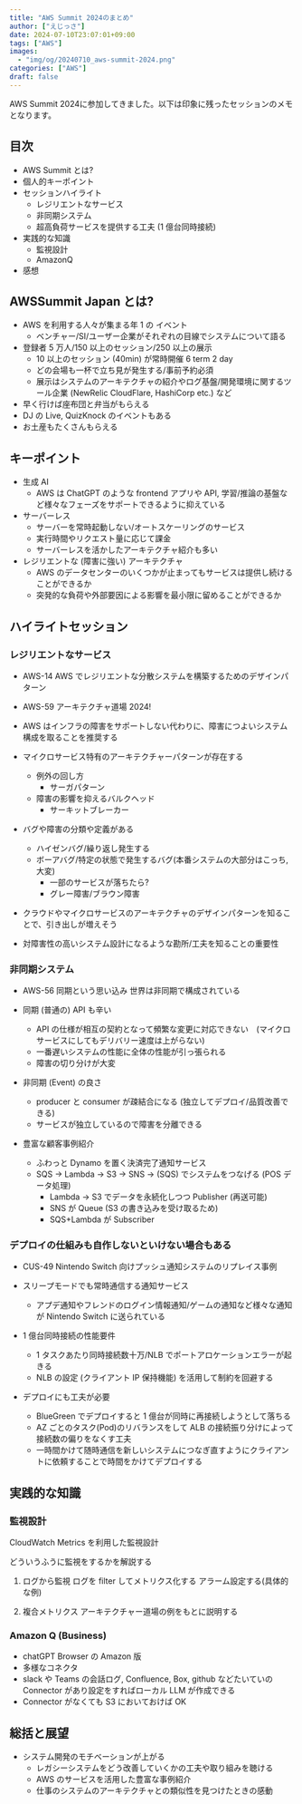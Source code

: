 ```yaml
---
title: "AWS Summit 2024のまとめ"
author: ["えじっさ"]
date: 2024-07-10T23:07:01+09:00
tags: ["AWS"]
images:
  - "img/og/20240710_aws-summit-2024.png"
categories: ["AWS"]
draft: false
---
```


AWS Summit 2024に参加してきました。以下は印象に残ったセッションのメモとなります。

## 目次

- AWS Summit とは?
- 個人的キーポイント
- セッションハイライト
  - レジリエントなサービス
  - 非同期システム
  - 超高負荷サービスを提供する工夫 (1 億台同時接続)
- 実践的な知識
  - 監視設計
  - AmazonQ
- 感想

## AWSSummit Japan とは?

- AWS を利用する人々が集まる年 1 の イベント
  - ベンチャー/SI/ユーザー企業がそれぞれの目線でシステムについて語る
- 登録者 5 万人/150 以上のセッション/250 以上の展示
  - 10 以上のセッション (40min) が常時開催 6 term 2 day
  - どの会場も一杯で立ち見が発生する/事前予約必須
  - 展示はシステムのアーキテクチャの紹介やログ基盤/開発環境に関するツール企業 (NewRelic CloudFlare, HashiCorp etc.) など
- 早く行けば座布団と弁当がもらえる
- DJ の Live, QuizKnock のイベントもある
- お土産もたくさんもらえる

## キーポイント

- 生成 AI
  - AWS は ChatGPT のような frontend アプリや API, 学習/推論の基盤など様々なフェーズをサポートできるように抑えている
- サーバーレス
  - サーバーを常時起動しない/オートスケーリングのサービス
  - 実行時間やリクエスト量に応じて課金
  - サーバーレスを活かしたアーキテクチャ紹介も多い
- レジリエントな (障害に強い) アーキテクチャ
  - AWS のデータセンターのいくつかが止まってもサービスは提供し続けることができるか
  - 突発的な負荷や外部要因による影響を最小限に留めることができるか

## ハイライトセッション

### レジリエントなサービス

- AWS-14 AWS でレジリエントな分散システムを構築するためのデザインパターン
- AWS-59 アーキテクチャ道場 2024!

- AWS はインフラの障害をサポートしない代わりに、障害につよいシステム構成を取ることを推奨する
- マイクロサービス特有のアーキテクチャーパターンが存在する
  - 例外の回し方
    - サーガパターン
  - 障害の影響を抑えるバルクヘッド
    - サーキットブレーカー
- バグや障害の分類や定義がある
  - ハイゼンバグ/繰り返し発生する
  - ボーアバグ/特定の状態で発生するバグ(本番システムの大部分はこっち, 大変)
    - 一部のサービスが落ちたら?
    - グレー障害/ブラウン障害

- クラウドやマイクロサービスのアーキテクチャのデザインパターンを知ることで、引き出しが増えそう
- 対障害性の高いシステム設計になるような勘所/工夫を知ることの重要性

### 非同期システム

- AWS-56 同期という思い込み 世界は非同期で構成されている

- 同期 (普通の) API も辛い
  - API の仕様が相互の契約となって頻繁な変更に対応できない　(マイクロサービスにしてもデリバリー速度は上がらない)
  - 一番遅いシステムの性能に全体の性能が引っ張られる
  - 障害の切り分けが大変
- 非同期 (Event) の良さ
  - producer と consumer が疎結合になる (独立してデプロイ/品質改善できる)
  - サービスが独立しているので障害を分離できる
- 豊富な顧客事例紹介
  - ふわっと Dynamo を置く決済完了通知サービス
  - SQS -> Lambda -> S3 -> SNS -> (SQS) でシステムをつなげる (POS データ処理)
    - Lambda -> S3 でデータを永続化しつつ Publisher (再送可能)
    - SNS が Queue (S3 の書き込みを受け取るため)
    - SQS+Lambda が Subscriber

### デプロイの仕組みも自作しないといけない場合もある

- CUS-49 Nintendo Switch 向けプッシュ通知システムのリプレイス事例

- スリープモードでも常時通信する通知サービス
  - アプデ通知やフレンドのログイン情報通知/ゲームの通知など様々な通知が Nintendo Switch に送られている
- 1 億台同時接続の性能要件
  - 1 タスクあたり同時接続数十万/NLB でポートアロケーションエラーが起きる
  - NLB の設定 (クライアント IP 保持機能) を活用して制約を回避する
- デプロイにも工夫が必要
  - BlueGreen でデプロイすると 1 億台が同時に再接続しようとして落ちる
  - AZ ごとのタスク(Pod)のリバランスをして ALB の接続振り分けによって接続数の偏りをなくす工夫
  - 一時間かけて随時通信を新しいシステムにつなぎ直すようにクライアントに依頼することで時間をかけてデプロイする

## 実践的な知識

### 監視設計

CloudWatch Metrics を利用した監視設計

どういうふうに監視をするかを解説する

1. ログから監視
   ログを filter してメトリクス化する
   アラーム設定する(具体的な例)

2. 複合メトリクス
   アーキテクチャー道場の例をもとに説明する

<!-- ### ログ、メトリクスの外部サービス -->

<!-- Trace/Metrics/Log の統合 -->
<!-- リリース前後の挙動の把握 -->
<!-- 開発者に依存しない仕様理解 -->
<!-- permaLink 機能をつかったコミュニケーション -->
<!-- CloudWatch with NewRelic など併用している事例もある (DMM クレーンゲーム配信) -->

### Amazon Q (Business)

- chatGPT Browser の Amazon 版
- 多様なコネクタ
- slack や Teams の会話ログ, Confluence, Box, github などたいていの Connector があり設定をすればローカル LLM が作成できる
- Connector がなくても S3 においておけば OK

<!-- ### AWS ChatBot on Slack -->

<!-- - 障害が起きたときに Athena で S3 を解析するコマンドを BedLock で生成する (Slack のボットが frontend) -->
<!-- - Slack の Bot を E2E テストの実行契機にする -->
<!--   - AWS ChatBot -> Lambda -> E2E テストトリガとなるエンドポイント on EC2 -->

## 総括と展望

- システム開発のモチベーションが上がる
  - レガシーシステムをどう改善していくかの工夫や取り組みを聴ける
  - AWS のサービスを活用した豊富な事例紹介
  - 仕事のシステムのアーキテクチャとの類似性を見つけたときの感動
